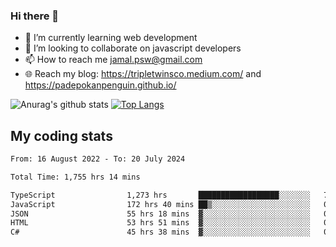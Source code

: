 ### Hi there 👋

<!--
**padepokanpenguin/padepokanpenguin** is a ✨ _special_ ✨ repository because its `README.md` (this file) appears on your GitHub profile.
-->

- 🌱 I’m currently learning  web development
- 👯 I’m looking to collaborate on javascript developers
- 📫 How to reach me jamal.psw@gmail.com
- 🌐 Reach my blog:
   https://tripletwinsco.medium.com/ and
   https://padepokanpenguin.github.io/

![Anurag's github stats](https://github-readme-stats.vercel.app/api?username=padepokanpenguin&count_private=true&disable_animations=false&show_icons=true&theme=default)
[![Top Langs](https://github-readme-stats.vercel.app/api/top-langs/?username=padepokanpenguin&theme=default&layout=compact)](https://github.com/padepokanpenguin)

## My coding stats

<!--START_SECTION:waka-->

```txt
From: 16 August 2022 - To: 20 July 2024

Total Time: 1,755 hrs 14 mins

TypeScript                1,273 hrs       ██████████████████░░░░░░░   72.53 %
JavaScript                172 hrs 40 mins ██▒░░░░░░░░░░░░░░░░░░░░░░   09.84 %
JSON                      55 hrs 18 mins  ▓░░░░░░░░░░░░░░░░░░░░░░░░   03.15 %
HTML                      53 hrs 51 mins  ▓░░░░░░░░░░░░░░░░░░░░░░░░   03.07 %
C#                        45 hrs 38 mins  ▓░░░░░░░░░░░░░░░░░░░░░░░░   02.60 %
```

<!--END_SECTION:waka-->


